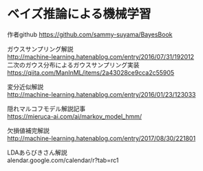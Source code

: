 # ベイズ推論による機械学習
作者github 
https://github.com/sammy-suyama/BayesBook  

ガウスサンプリング解説  
http://machine-learning.hatenablog.com/entry/2016/07/31/192012  
二次のガウス分布によるガウスサンプリング実装  
https://qiita.com/ManInML/items/2a43028ce9cca2c55905

変分近似解説  
http://machine-learning.hatenablog.com/entry/2016/01/23/123033  


隠れマルコフモデル解説記事  
https://mieruca-ai.com/ai/markov_model_hmm/  

欠損値補完解説  
http://machine-learning.hatenablog.com/entry/2017/08/30/221801  

LDAあらびきさん解説  
alendar.google.com/calendar/r?tab=rc1  
